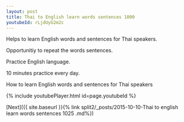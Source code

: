 ```yaml
---
layout: post
title: Thai to English learn words sentences 1000 
youtubeId: rLjdUyG2m2c
---
```

 
 
Helps to learn English words and sentences for Thai speakers.

Opportunitiy to repeat the words sentences. 

Practice English language. 
 
10 minutes practice every day. 
 
How to learn English words and sentences for Thai speakers 
 
{% include youtubePlayer.html id=page.youtubeId %}
 
 
[Next]({{ site.baseurl }}{% link  split2/_posts/2015-10-10-Thai to english learn words sentences 1025 .md%})
 
